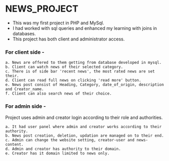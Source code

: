 # NEWS_PROJECT

- This was my first project in PHP and MySql.
- I had worked with sql queries and enhanced my learning with joins in databases.
- This project has both client and administrator access.

### For client side - 
```
a. News are offered to them getting from database developed in mysql.
b. Client can watch news of their selected category.
c. There is of side bar 'recent news', the most rated news are set their.
d. Client can read full news on clicking 'read more' button.
e. News post consist of Heading, Category, date_of_origin, description and Creator_name.
f. Client can also search news of their choice.
```

### For admin side -
Project uses admin and creator login according to their role and authorities.
```
a. It had user panel where admin and creator works according to their authority.
b. News post creation, deletion, updation are managed on to their end.
c. Admin can change the website setting, creator-user and news-content.
d. Admin and creator has authority to their domain.
e. Creator has it domain limited to news only.
```
